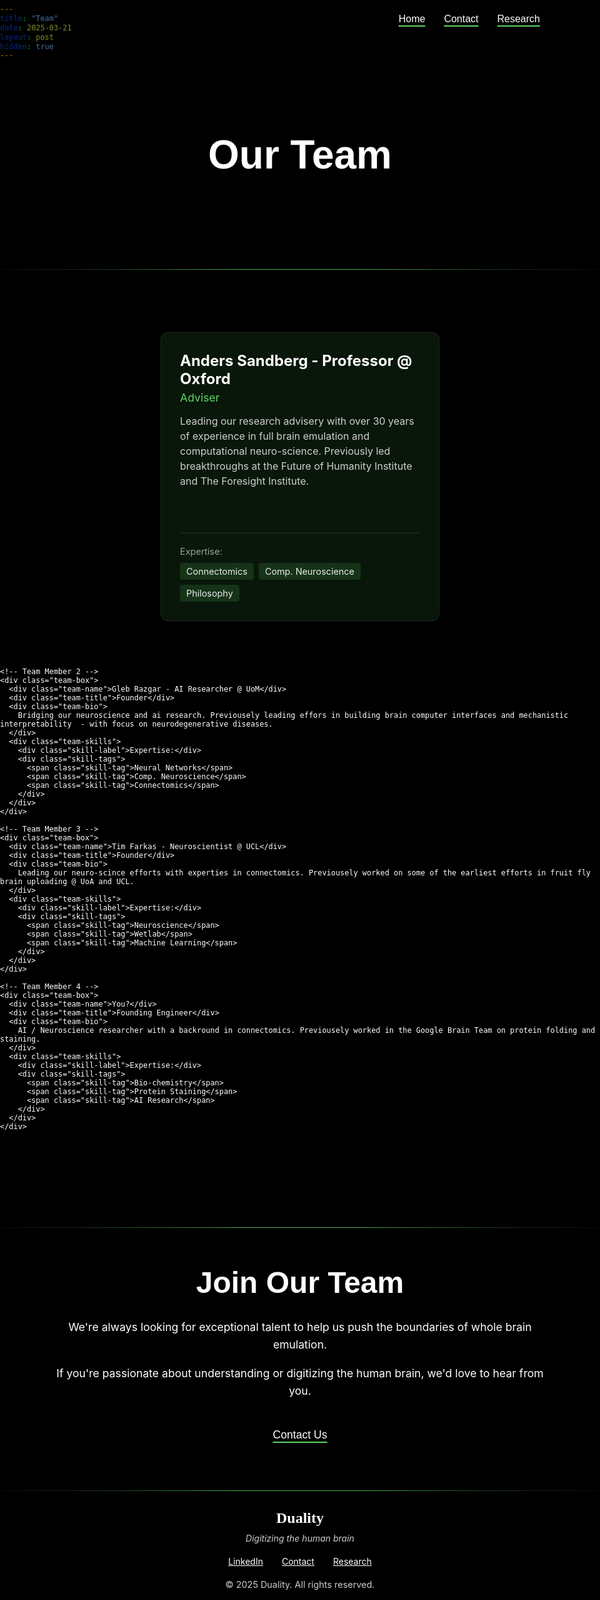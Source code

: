 ```yaml
---
title: "Team"
date: 2025-03-21
layout: post
hidden: true
---
```

<!-- URL of the post: https://glebrazgar.github.io/Duality-Team/ -->

<!-- STYLING THE PAGE -->

<style>
  @font-face {
    font-family: 'C&C Red Alert';
    src: url('/fonts/c_c_red_alert_inet/candc.ttf') format('truetype');
    font-weight: normal;
    font-style: normal;
    font-display: swap;
  }
  
  html {
    overflow-x: hidden; /* Prevent horizontal scrolling */
    position: relative; /* Needed for overflow to work properly */
    width: 100%;
    margin: 0 !important;
    padding: 0 !important;
    min-height: 100vh; /* Use viewport height */
    background-color: black !important; /* Keep background black for overscroll */
    max-width: 100vw; /* Limit to viewport width */
    box-sizing: border-box; /* Include padding in width calculation */
  }
  
  body {
    background-color: black !important;
    color: white !important;
    max-width: 100vw !important; /* Use viewport width */
    width: 100% !important;
    padding: 0 !important;
    margin: 0 !important;
    display: flex;
    flex-direction: column;
    min-height: 100vh; /* Use viewport height */
    overflow: hidden; /* Prevent any overflow */
  }
  
  /* Force the page to end at the footer */
  body::after {
    display: none !important;
    content: none !important;
  }
  
  /* Hide the site header (top navigation bar) */
  .site-header {
    display: none !important;
  }
  
  /* Hide the post header (title and meta) */
  .post-header {
    display: none !important;
  }
  
  /* Hide the share links */
  .share-links {
    display: none !important;
  }
  
  /* Hide the navigation links at the bottom */
  .post_navi {
    display: none !important;
  }
  
  .site-footer, footer {
    display: none !important;
    height: 0 !important;
    margin: 0 !important;
    padding: 0 !important;
    visibility: hidden !important;
  }
  
  .site-title, .site-title:visited, .site-nav .page-link {
    color: white !important;
  }
  
  /* Override theme width constraints */
  .page-content {
    padding: 0 !important;
    max-width: 100% !important;
    width: 100% !important;
    overflow: hidden; /* Prevent any overflow */
    margin-bottom: 0 !important; /* No bottom margin */
    flex: 1 0 auto; /* Allow content to grow but not shrink */
    box-sizing: border-box; /* Include padding in width calculation */
  }
  
  .wrapper {
    max-width: 100% !important;
    width: 100% !important;
    padding: 0 !important; /* Remove horizontal padding */
    margin: 0 !important;
    overflow: hidden; /* Prevent any overflow */
    box-sizing: border-box; /* Include padding in width calculation */
  }
  
  .post-content {
    background-color: black;
    color: white;
    padding: 20px 0; /* Vertical padding only */
    border-radius: 8px;
    max-width: 100% !important;
    width: 100% !important;
    overflow: hidden; /* Prevent any overflow */
    margin-bottom: 0 !important; /* No bottom margin */
    box-sizing: border-box; /* Include padding in width calculation */
  }
  
  .post-content a {
    color: #00aaff; /* Make links a bright blue color for better visibility on black */
  }
  
  .post-content img {
    mix-blend-mode: normal !important; /* Override any mix-blend-mode settings */
  }
  
  .share-links a {
    color: #00aaff !important;
  }
  
  /* Navigation buttons - now text with underline */
  .nav-buttons {
    position: fixed;
    top: 20px;
    right:10%; /* Moved to 35% from the right edge */
    z-index: 1000;
    display: flex;
    gap: 30px;
  }
  
  .nav-button {
    background-color: transparent;
    color: white;
    border: none;
    padding: 8px 0;
    font-size: 1rem;
    cursor: pointer;
    transition: all 0.3s ease;
    text-decoration: underline;
    text-decoration-color: #5ED464;
    text-decoration-thickness: 2px;
    text-underline-offset: 5px;
  }
  
  .nav-button:hover {
    color: #5ED464;
  }
  
  /* Horizontal divider */
  .section-divider {
    border: none;
    height: 1px;
    background: linear-gradient(to right, 
                               rgba(94, 212, 100, 0.05), 
                               rgba(94, 212, 100, 0.3) 20%, 
                               rgba(94, 212, 100, 0.8) 40%, 
                               rgba(94, 212, 100, 0.8) 60%, 
                               rgba(94, 212, 100, 0.3) 80%, 
                               rgba(94, 212, 100, 0.05));
    width: 100vw;
    margin: 40px -50vw;
    left: 50%;
    position: relative;
    overflow-x: visible;
    margin-bottom: 0 !important;
  }
  
  /* Motivation section - centered italic text */
  .motivation-text {
    font-style: italic;
    text-align: center;
    max-width: 800px;
    margin: 60px auto;
    font-size: 1.3rem;
    line-height: 1.8;
    padding: 0 20px;
  }
  
  /* Team section specific styling */
  .header-image {
    max-width: 100%;
    height: auto;
    mix-blend-mode: normal;
    opacity: 0.9;
    margin-top: 80px; /* Added top margin (approximately 20% of image height) */
  }
  
  /* Team section styling */
  .centered-section {
    margin: 60px auto;
    max-width: 100% !important;
    width: 100%;
  }
  
  .centered-title {
    font-size: 4rem;
    font-weight: bold;
    margin-bottom: 30px;
    text-align: center;
    font-family: 'C&C Red Alert', Helvetica, Arial, sans-serif !important;
  }
  
  .centered-content {
    font-size: 1.1rem;
    line-height: 1.6;
    padding: 0 20px;
    max-width: 800px;
    margin: 0 auto;
    text-align: center;
  }
  
  /* Modified team boxes layout */
  .team-boxes {
    display: flex;
    justify-content: center;
    gap: 30px;
    flex-wrap: wrap;
    margin: 40px auto;
    max-width: 1200px;
    position: relative; /* Make this a positioning context */
  }
  
  .team-box {
    background-color: rgba(94, 212, 100, 0.1);
    border: 1px solid rgba(255, 255, 255, 0.1);
    border-radius: 12px;
    padding: 30px;
    width: 40%; /* Two boxes per row */
    max-width: 500px; /* Maximum width */
    transition: all 0.3s ease;
    display: flex;
    flex-direction: column;
    min-height: 400px;
    transform: translateY(0); /* Initial position */
    box-shadow: 0 0 0 rgba(94, 212, 100, 0); /* Initial shadow */
    position: relative;
    margin-bottom: 30px;
  }
  
  .team-box:hover {
    border-color: #5ED464;
    box-shadow: 0 15px 30px rgba(94, 212, 100, 0.2); /* Enhanced shadow for depth */
    transform: translateY(-10px); /* Lift up by 10px on hover */
  }
  
  .team-avatar {
    background-color: rgba(94, 212, 100, 0.1);
    width: 80px;
    height: 80px;
    border-radius: 50%;
    display: flex;
    align-items: center;
    justify-content: center;
    margin-bottom: 20px;
    overflow: hidden;
  }
  
  .team-avatar img {
    width: 100%;
    height: 100%;
    object-fit: cover;
  }
  
  .team-name {
    font-size: 1.5rem;
    font-weight: bold;
    margin-bottom: 5px;
    transition: color 0.3s ease;
  }
  
  .team-title {
    font-size: 1.1rem;
    color: #5ED464;
    margin-bottom: 15px;
  }
  
  .team-box:hover .team-name {
    color: #5ED464;
  }
  
  .team-bio {
    font-size: 1rem;
    line-height: 1.5;
    color: rgba(255, 255, 255, 0.8);
    margin-bottom: 30px;
    flex-grow: 1;
  }
  
  .team-skills {
    border-top: 1px solid rgba(255, 255, 255, 0.1);
    padding-top: 20px;
  }
  
  .skill-label {
    font-size: 0.9rem;
    color: rgba(255, 255, 255, 0.6);
    margin-bottom: 10px;
  }
  
  .skill-tags {
    display: flex;
    flex-wrap: wrap;
    gap: 8px;
  }
  
  .skill-tag {
    padding: 5px 10px;
    border-radius: 4px;
    font-size: 0.9rem;
    color: rgba(255, 255, 255, 0.9);
    background-color: rgba(94, 212, 100, 0.15);
  }
  
  /* Custom footer styling with black background */
  .custom-footer {
    background-color: black !important; /* Pure black background */
    color: white; /* Text is white for contrast */
    padding: 30px 0;
    margin: 0 !important; /* Remove ALL margins */
    border-top: 0 !important; /* Remove any potential top border */
    text-align: center;
    width: 100%;
    position: relative; /* Add position relative */
    z-index: 10; /* Ensure it's above other elements */
    box-sizing: border-box; /* Include padding in width calculation */
    overflow: hidden; /* Prevent overflow */
  }
  
  /* Create a pseudo-element to cover any space below the footer */
  .custom-footer::after {
    content: "";
    display: block;
    position: absolute;
    bottom: -1000px; /* Extend well below the viewport */
    left: 0;
    width: 100%;
    height: 1000px; /* Tall enough to cover any space */
    background-color: black; /* Match footer color - pure black */
    z-index: 5; /* Below footer content but above other elements */
  }
  
  /* Hide any potential elements after the footer */
  .custom-footer ~ * {
    display: none !important;
  }
  
  .footer-content {
    max-width: 800px;
    margin: 0 auto;
    padding: 0 20px;
  }
  
  .footer-logo {
    font-size: 1.5rem;
    font-weight: bold;
    margin-bottom: 10px;
    font-family: "Times New Roman", Times, serif;
    color: white; /* Changed to white */
  }
  
  .footer-tagline {
    font-style: italic;
    margin-bottom: 20px;
    color: rgba(255, 255, 255, 0.8); /* Lighter white for contrast */
  }
  
  .footer-links {
    display: flex;
    justify-content: center;
    gap: 30px;
    margin: 20px 0;
  }
  
  .footer-link {
    color: white !important; /* Changed to white with !important to override any inheritance */
    text-decoration: underline; /* Ensure underline is applied */
    transition: color 0.3s ease;
    font-weight: normal; /* Ensure normal font weight */
  }
  
  .footer-link:hover {
    color: rgba(0, 0, 0, 0.7); /* Dark hover color for contrast on green */
  }
  
  .footer-copyright {
    font-size: 0.9rem;
    color: rgba(255, 255, 255, 0.8); /* Lighter white for contrast */
    margin-top: 20px;
  }
  
  /* Responsive adjustments */
  @media (max-width: 768px) {
    .team-box {
      width: 80%; /* Full width on mobile */
      min-height: auto;
      padding: 20px;
    }
    
    .centered-title {
      font-size: 3rem; /* Adjusted for mobile from 2.5rem */
      padding: 0 15px; /* Added horizontal padding */
      word-wrap: break-word; /* Ensure long words break */
    }
    
    .nav-buttons {
      top: 10px;
      right: 10%; /* Adjusted for mobile */
    }
    
    .nav-button {
      padding: 5px 0;
      font-size: 0.9rem;
    }
  }
  
  /* Fix for potential scrollbar issues */
  ::-webkit-scrollbar {
    width: 0px;
    background: transparent;
  }
  
  /* Custom text selection color */
  ::selection {
    background-color: rgba(94, 212, 100, 0.3); /* #5ED464 at 25% opacity */
    color: #ffffff; /* White text instead of black */
  }
  
  /* For Firefox */
  ::-moz-selection {
    background-color: rgba(94, 212, 100, 0.3); /* #5ED464 at 25% opacity */
    color: #ffffff; /* White text instead of black */
  }
  
  h1, h2, h3, 
  .section-title,
  .centered-title {
    font-family: 'C&C Red Alert', Helvetica, Arial, sans-serif !important;
  }
</style>

<!-- Ensure proper viewport setting -->
<meta name="viewport" content="width=device-width, initial-scale=1.0, maximum-scale=1.0, user-scalable=no">

<!-- Navigation buttons -->
<div class="nav-buttons">
  <button class="nav-button" onclick="window.location.href='https://glebrazgar.github.io/Duality/'">Home</button>
  <button class="nav-button" onclick="window.location.href='https://glebrazgar.github.io/Duality-Contact/'">Contact</button>
  <button class="nav-button" onclick="window.location.href='https://glebrazgar.github.io/Connectomics/'">Research</button>
</div>

<!-- Main Header -->
<div class="header-title-container" style="text-align: center; margin-top: 100px; margin-bottom: 60px; position: relative; height: 120px;">
  <h1 class="centered-title" style="margin-top: 0;">Our Team</h1>
</div>

<hr class="section-divider">

<!-- Team Members Section -->
<div class="centered-section">
  <div class="team-boxes">
    <!-- Team Member 1 -->
    <div class="team-box">
      <div class="team-name">Anders Sandberg - Professor @ Oxford</div>
      <div class="team-title">Adviser</div>
      <div class="team-bio">
        Leading our research advisery with over 30 years of experience in full brain emulation and computational neuro-science. Previously led breakthroughs at the Future of Humanity Institute and The Foresight Institute.
      </div>
      <div class="team-skills">
        <div class="skill-label">Expertise:</div>
        <div class="skill-tags">
          <span class="skill-tag">Connectomics</span>
          <span class="skill-tag">Comp. Neuroscience</span>
          <span class="skill-tag">Philosophy</span>
        </div>
      </div>
    </div>
    
    <!-- Team Member 2 -->
    <div class="team-box">
      <div class="team-name">Gleb Razgar - AI Researcher @ UoM</div>
      <div class="team-title">Founder</div>
      <div class="team-bio">
        Bridging our neuroscience and ai research. Previousely leading effors in building brain computer interfaces and mechanistic interpretability  - with focus on neurodegenerative diseases.
      </div>
      <div class="team-skills">
        <div class="skill-label">Expertise:</div>
        <div class="skill-tags">
          <span class="skill-tag">Neural Networks</span>
          <span class="skill-tag">Comp. Neuroscience</span>
          <span class="skill-tag">Connectomics</span>
        </div>
      </div>
    </div>
    
    <!-- Team Member 3 -->
    <div class="team-box">
      <div class="team-name">Tim Farkas - Neuroscientist @ UCL</div>
      <div class="team-title">Founder</div>
      <div class="team-bio">
        Leading our neuro-scince efforts with experties in connectomics. Previousely worked on some of the earliest efforts in fruit fly brain uploading @ UoA and UCL.
      </div>
      <div class="team-skills">
        <div class="skill-label">Expertise:</div>
        <div class="skill-tags">
          <span class="skill-tag">Neuroscience</span>
          <span class="skill-tag">Wetlab</span>
          <span class="skill-tag">Machine Learning</span>
        </div>
      </div>
    </div>
    
    <!-- Team Member 4 -->
    <div class="team-box">
      <div class="team-name">You?</div>
      <div class="team-title">Founding Engineer</div>
      <div class="team-bio">
        AI / Neuroscience researcher with a backround in connectomics. Previousely worked in the Google Brain Team on protein folding and staining. 
      </div>
      <div class="team-skills">
        <div class="skill-label">Expertise:</div>
        <div class="skill-tags">
          <span class="skill-tag">Bio-chemistry</span>
          <span class="skill-tag">Protein Staining</span>
          <span class="skill-tag">AI Research</span>
        </div>
      </div>
    </div>
  </div>
</div>

<hr class="section-divider">

<!-- Join Our Team Section -->
<div class="centered-section" style="margin-bottom: 30px;">
  <div class="centered-title" style="font-size: 3rem;">Join Our Team</div>
  <div class="centered-content">
    <p>We're always looking for exceptional talent to help us push the boundaries of whole brain emulation.</p>
    <p>If you're passionate about understanding or digitizing the human brain, we'd love to hear from you.</p>
    <button class="nav-button" style="margin-top: 20px; font-size: 1.1rem;" onclick="window.location.href='https://glebrazgar.github.io/Duality-Contact/'">Contact Us</button>
  </div>
</div>

<!-- Green separator before footer -->
<hr class="section-divider" style="margin-bottom: 0 !important;">

<!-- Custom Footer - make sure this is the last element -->
<div class="custom-footer" style="margin-top: 0 !important; padding-top: 30px;">
  <div class="footer-content">
    <div class="footer-logo">Duality</div>
    <div class="footer-tagline">Digitizing the human brain</div>
    <div class="footer-links">
      <a href="https://www.linkedin.com/in/gleb-razgar-6931a7220" class="footer-link">LinkedIn</a>
      <a href="https://glebrazgar.github.io/Duality-Contact/" class="footer-link">Contact</a>
      <a href="https://glebrazgar.github.io/Connectomics/" class="footer-link">Research</a>
    </div>
    <div class="footer-copyright">© 2025 Duality. All rights reserved.</div>
  </div>
</div>

<!-- Add fallback SVGs for team images -->
<script>
document.addEventListener('DOMContentLoaded', function() {
  // Function to create SVG fallbacks if images don't load
  const avatars = document.querySelectorAll('.team-avatar img');
  avatars.forEach(img => {
    if (img.complete && img.naturalHeight === 0) {
      img.src = '/images/brain.svg';
      img.style.padding = '15px';
    }
  });
});
</script>